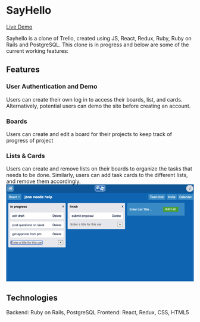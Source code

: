 # SayHello

[Live Demo](https://sayhello-aa.herokuapp.com/#/)

Sayhello is a clone of Trello, created using JS, React, Redux, Ruby, Ruby on Rails and PostgreSQL. This clone is in progress and below are some of the current working features: 

## Features
### User Authentication and Demo
Users can create their own log in to access their boards, list, and cards. Alternatively, potential users can demo the site before creating an account. 

### Boards
Users can create and edit a board for their projects to keep track of progress of project

### Lists & Cards
Users can create and remove lists on their boards to organize the tasks that needs to be done. 
Similarly, users can add task cards to the different lists, and remove them accordingly. 
![List & Cards](app/assets/images/readme/cards-list.png)

## Technologies
Backend: Ruby on Rails, PostgreSQL
Frontend: React, Redux, CSS, HTML5
